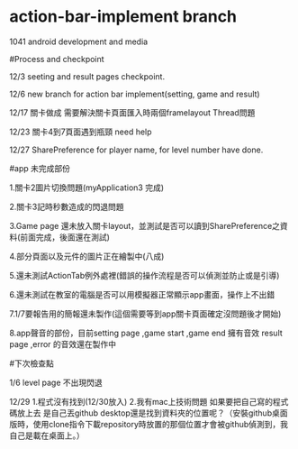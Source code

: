 # action-bar-implement branch 
1041 android development and media 


#Process and checkpoint

12/3 seeting and result pages checkpoint.

12/6 new branch for action bar implement(setting, game and result)

12/17 關卡做成 需要解決關卡頁面匯入時兩個framelayout Thread問題

12/23 關卡4到7頁面遇到瓶頸 need help

12/27 SharePreference for player name, for level number have done.

#app 未完成部份

1.關卡2圖片切換問題(myApplication3 完成)

2.關卡3記時秒數造成的閃退問題

3.Game page 還未放入關卡layout，並測試是否可以讀到SharePreference之資料(前面完成，後面還在測試)

4.部分頁面以及元件的圖片正在繪製中(八成)

5.還未測試ActionTab例外處裡(錯誤的操作流程是否可以偵測並防止或是引導)

6.還未測試在教室的電腦是否可以用模擬器正常顯示app畫面，操作上不出錯

7.1/7要報告用的簡報還未製作(這個需要等到app關卡頁面確定沒問題後才開始)

8.app聲音的部份，目前setting page ,game start ,game end 擁有音效 result page ,error 的音效還在製作中


#下次檢查點

1/6 level page 不出現閃退

12/29
1.程式沒有找到(12/30放入)
2.我有mac上技術問題
  如果要把自己寫的程式碼放上去
  是自己丟github desktop還是找到資料夾的位置呢？（安裝github桌面版時，使用clone指令下載repository時放置的那個位置才會被github偵測到，我自己是載在桌面上。）
